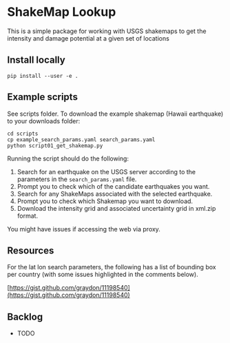 # ShakeMap Lookup

This is a simple package for working with USGS shakemaps to get the intensity
and damage potential at a given set of locations

## Install locally
```
pip install --user -e .
```

## Example scripts
See scripts folder. To download the example shakemap (Hawaii earthquake) to
your downloads folder:

```
cd scripts
cp example_search_params.yaml search_params.yaml
python script01_get_shakemap.py
```

Running the script should do the following:

1. Search for an earthquake on the USGS server according to the parameters in the `search_params.yaml` file.
2. Prompt you to check which of the candidate earthquakes you want.
3. Search for any ShakeMaps associated with the selected earthquake.
4. Prompt you to check which Shakemap you want to download.
5. Download the intensity grid and associated uncertainty grid in xml.zip format.

You might have issues if accessing the web via proxy.

## Resources
For the lat lon search parameters, the following has a list of bounding box per
country (with some issues highlighted in the comments below).

[https://gist.github.com/graydon/11198540](https://gist.github.com/graydon/11198540)

## Backlog

- TODO
